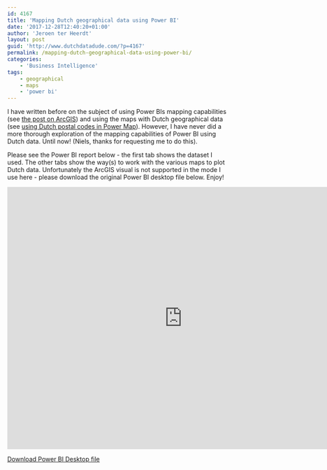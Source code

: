 ```yaml
---
id: 4167
title: 'Mapping Dutch geographical data using Power BI'
date: '2017-12-28T12:40:20+01:00'
author: 'Jeroen ter Heerdt'
layout: post
guid: 'http://www.dutchdatadude.com/?p=4167'
permalink: /mapping-dutch-geographical-data-using-power-bi/
categories:
    - 'Business Intelligence'
tags:
    - geographical
    - maps
    - 'power bi'
---
```


I have written before on the subject of using Power BIs mapping capabilities (see <a href="http://www.dutchdatadude.com/__trashed-2/">the post on ArcGIS</a>) and using the maps with Dutch geographical data (see <a href="http://www.dutchdatadude.com/support-for-dutch-postal-codes-in-power-map/">using Dutch postal codes in Power Map</a>). However, I have never did a more thorough exploration of the mapping capabilities of Power BI using Dutch data. Until now! (Niels, thanks for requesting me to do this).

Please see the Power BI report below - the first tab shows the dataset I used. The other tabs show the way(s) to work with the various maps to plot Dutch data. Unfortunately the ArcGIS visual is not supported in the mode I use here - please download the original Power BI desktop file below. Enjoy!

<iframe width="800" height="600" allowfullscreen="allowfullscreen" frameborder="0" src="https://msit.powerbi.com/view?r=eyJrIjoiMzFmODA3MGUtYjEyYy00NGY1LWE3ODUtOWE4ZDA1ZDQwNjhmIiwidCI6IjcyZjk4OGJmLTg2ZjEtNDFhZi05MWFiLTJkN2NkMDExZGI0NyIsImMiOjV9"></iframe>

<a href="../wp-content/uploads/2017/12/Mapping-Dutch-Data-Power-BI.zip">Download Power BI Desktop file</a>